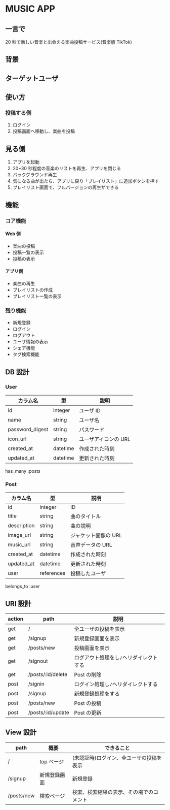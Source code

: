 # MUSIC APP

## 一言で

20 秒で新しい音楽と出会える楽曲投稿サービス(音楽版 TikTok)

## 背景

## ターゲットユーザ

## 使い方

### 投稿する側

1. ログイン
2. 投稿画面へ移動し、楽曲を投稿

## 見る側

1. アプリを起動
2. 20~30 秒程度の音楽のリストを再生、アプリを閉じる
3. バックグラウンド再生
4. 気になる曲が出たら、アプリに戻り「プレイリスト」に追加ボタンを押す
5. プレイリスト画面で、フルバージョンの再生ができる

## 機能

### コア機能

#### Web 側

- 楽曲の投稿
- 投稿一覧の表示
- 投稿の表示

#### アプリ側

- 楽曲の再生
- プレイリストの作成
- プレイリスト一覧の表示

### 残り機能

- 新規登録
- ログイン
- ログアウト
- ユーザ情報の表示
- シェア機能
- タグ検索機能

## DB 設計

### User

| カラム名        | 型       | 説明                 |
| --------------- | -------- | -------------------- |
| id              | integer  | ユーザ ID            |
| name            | string   | ユーザ名             |
| password_digest | string   | パスワード           |
| icon_url        | string   | ユーザアイコンの URL |
| created_at      | datetime | 作成された時刻       |
| updated_at      | datetime | 更新された時刻       |

has_many :posts

### Post

| カラム名    | 型         | 説明                 |
| ----------- | ---------- | -------------------- |
| id          | integer    | ID                   |
| title       | string     | 曲のタイトル         |
| description | string     | 曲の説明             |
| image_url   | string     | ジャケット画像の URL |
| music_url   | string     | 音声データの URL     |
| created_at  | datetime   | 作成された時刻       |
| updated_at  | datetime   | 更新された時刻       |
| user        | references | 投稿したユーザ       |

belongs_to :user

## URI 設計

| action | path              | 説明                                    |
| ------ | ----------------- | --------------------------------------- |
| get    | /                 | 全ユーザの投稿を表示                    |
| get    | /signup           | 新規登録画面を表示                      |
| get    | /posts/new        | 投稿画面を表示                          |
| get    | /signout          | ログアウト処理をし`/`へリダイレクトする |
| get    | /posts/:id/delete | Post の削除                             |
| post   | /signin           | ログイン処理し`/`へリダイレクトする     |
| post   | /signup           | 新規登録処理をする                      |
| post   | /posts/new        | Post の投稿                             |
| post   | /posts/:id/update | Post の更新                             |

## View 設計

| path       | 概要         | できること                               |
| ---------- | ------------ | ---------------------------------------- |
| /          | top ページ   | (未認証時)ログイン、全ユーザの投稿を表示 |
| /signup    | 新規登録画面 | 新規登録                                 |
| /posts/new | 検索ページ   | 検索、検索結果の表示、その場でのコメント |
